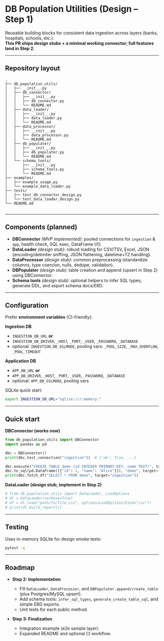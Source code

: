 
# DB Population Utilities (Design – Step 1)

Reusable building blocks for consistent data ingestion across layers (banks, hospitals, schools, etc.).  
**This PR ships design stubs + a minimal working connector; full features land in Step 2.**

---

## Repository layout

```
.
├── db_population_utils/
│   ├── __init__.py
│   ├── db_connector/
│   │   ├── __init__.py
│   │   ├── db_connector.py
│   │   └── README.md
│   ├── data_loader/
│   │   ├── __init__.py
│   │   ├── data_loader.py
│   │   └── README.md
│   ├── data_processor/
│   │   ├── __init__.py
│   │   ├── data_processor.py
│   │   └── README.md
│   ├── db_populater/
│   │   ├── __init__.py
│   │   ├── db_populater.py
│   │   └── README.md
│   └── schema_tools/
│       ├── __init__.py
│       ├── schema_tools.py
│       └── README.md
├── examples/
│   ├── example_usage.py
│   └── example_data_loader.py
├── tests/
│   ├── test_db_connector_design.py
│   └── test_data_loader_design.py
└── README.md


````

---

## Components (planned)

- **DBConnector** *(MVP implemented)*: pooled connections for `ingestion` & `app`, health check, SQL exec, DataFrame I/O.
- **DataLoader** *(design stub)*: robust loading for CSV/TSV, Excel, JSON (encoding/delimiter sniffing, JSON flattening, datetime+TZ handling).
- **DataProcessor** *(design stub)*: common preprocessing (standardize columns, type coercion, nulls, dedupe, validation).
- **DBPopulater** *(design stub)*: table creation and append (upsert in Step 2) using DBConnector.
- **Schema tools** *(design stub)*: optional helpers to infer SQL types, generate DDL, and export schema docs/ERD.

---

## Configuration

Prefer **environment variables** (CI-friendly):

**Ingestion DB**
- `INGESTION_DB_URL` **or**
- `INGESTION_DB_DRIVER`, `_HOST`, `_PORT`, `_USER`, `_PASSWORD`, `_DATABASE`
- optional: `INGESTION_DB_SSLMODE`, pooling vars: `_POOL_SIZE`, `_MAX_OVERFLOW`, `_POOL_TIMEOUT`

**Application DB**
- `APP_DB_URL` **or**
- `APP_DB_DRIVER`, `_HOST`, `_PORT`, `_USER`, `_PASSWORD`, `_DATABASE`
- optional: `APP_DB_SSLMODE`, pooling vars

SQLite quick start:
```bash
export INGESTION_DB_URL="sqlite:///:memory:"
````

---

## Quick start

**DBConnector (works now)**

```python
from db_population_utils import DBConnector
import pandas as pd

dbc = DBConnector()
print(dbc.test_connection("ingestion"))  # {'ok': True, ...}

dbc.execute("CREATE TABLE demo (id INTEGER PRIMARY KEY, name TEXT)", target="ingestion")
dbc.to_sql(pd.DataFrame([{"id": 1, "name": "Alice"}]), "demo", target="ingestion")
print(dbc.fetch_df("SELECT * FROM demo", target="ingestion"))
```

**DataLoader (design stub; implement in Step 2)**

```python
# from db_population_utils import DataLoader, LoadOptions
# dl = DataLoader(verbose=True)
# df = dl.load("path/to/file.csv", options=LoadOptions(kind="csv"))
# print(dl.build_report())
```

---

## Testing

Uses in-memory SQLite for design smoke tests:

```bash
pytest -q
```

---

## Roadmap

* **Step 2: Implementation**

  * Fill `DataLoader`, `DataProcessor`, and `DBPopulater.append/create_table` (plus Postgres/MySQL upsert).
  * Add schema tools: `infer_sql_types`, `generate_create_table_sql`, and simple ERD exports.
  * Unit tests for each public method.

* **Step 3: Finalization**

  * Integration example (e2e sample layer).
  * Expanded README and optional CI workflow.


